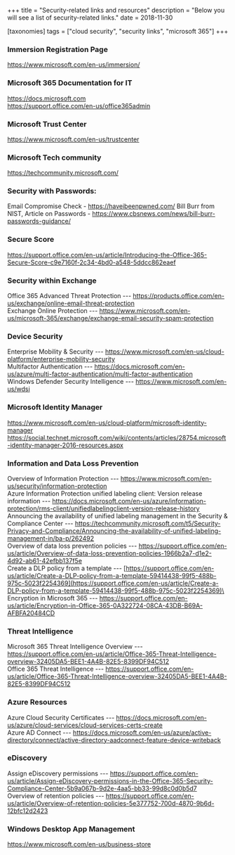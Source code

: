 +++
title = "Security-related links and resources"
description = "Below you will see a list of security-related links."
date = 2018-11-30

[taxonomies]
tags = ["cloud security", "security links", "microsoft 365"]
+++

### Immersion Registration Page

<https://www.microsoft.com/en-us/immersion/>

### Microsoft 365 Documentation for IT

<https://docs.microsoft.com>\
<https://support.office.com/en-us/office365admin>

### Microsoft Trust Center

<https://www.microsoft.com/en-us/trustcenter>

### Microsoft Tech community

<https://techcommunity.microsoft.com/>

### Security with Passwords:

Email Compromise Check - <https://haveibeenpwned.com/>
Bill Burr from NIST, Article on Passwords -
<https://www.cbsnews.com/news/bill-burr-passwords-guidance/>

### Secure Score

<https://support.office.com/en-us/article/Introducing-the-Office-365-Secure-Score-c9e7160f-2c34-4bd0-a548-5ddcc862eaef>

### Security within Exchange

Office 365 Advanced Threat Protection ---
<https://products.office.com/en-us/exchange/online-email-threat-protection>\
Exchange Online Protection ---
<https://www.microsoft.com/en-us/microsoft-365/exchange/exchange-email-security-spam-protection>

### Device Security

Enterprise Mobility & Security ---
<https://www.microsoft.com/en-us/cloud-platform/enterprise-mobility-security>\
Multifactor Authentication ---
<https://docs.microsoft.com/en-us/azure/multi-factor-authentication/multi-factor-authentication>\
Windows Defender Security Intelligence ---
<https://www.microsoft.com/en-us/wdsi>

### Microsoft Identity Manager

<https://www.microsoft.com/en-us/cloud-platform/microsoft-identity-manager>\
<https://social.technet.microsoft.com/wiki/contents/articles/28754.microsoft-identity-manager-2016-resources.aspx>

### Information and Data Loss Prevention

Overview of Information Protection ---
<https://www.microsoft.com/en-us/security/information-protection>\
Azure Information Protection unified labeling client: Version release
information ---
<https://docs.microsoft.com/en-us/azure/information-protection/rms-client/unifiedlabelingclient-version-release-history>\
Announcing the availability of unified labeling management in the
Security & Compliance Center ---
<https://techcommunity.microsoft.com/t5/Security-Privacy-and-Compliance/Announcing-the-availability-of-unified-labeling-management-in/ba-p/262492>\
Overview of data loss prevention policies ---
<https://support.office.com/en-us/article/Overview-of-data-loss-prevention-policies-1966b2a7-d1e2-4d92-ab61-42efbb137f5e>\
Create a DLP policy from a template ---
[https://support.office.com/en-us/article/Create-a-DLP-policy-from-a-template-59414438-99f5-488b-975c-5023f2254369](https://support.office.com/en-us/article/Create-a-DLP-policy-from-a-template-59414438-99f5-488b-975c-5023f2254369)\
Encryption in Microsoft 365 ---
<https://support.office.com/en-us/article/Encryption-in-Office-365-0A322724-08CA-43DB-B69A-AFBFA20484CD>

### Threat Intelligence

Microsoft 365 Threat Intelligence Overview ---
<https://support.office.com/en-us/article/Office-365-Threat-Intelligence-overview-32405DA5-BEE1-4A4B-82E5-8399DF94C512>\
Office 365 Threat Intelligence ---
<https://support.office.com/en-us/article/Office-365-Threat-Intelligence-overview-32405DA5-BEE1-4A4B-82E5-8399DF94C512>

### Azure Resources

Azure Cloud Security Certificates ---
<https://docs.microsoft.com/en-us/azure/cloud-services/cloud-services-certs-create>\
Azure AD Connect ---
<https://docs.microsoft.com/en-us/azure/active-directory/connect/active-directory-aadconnect-feature-device-writeback>

### eDiscovery

Assign eDiscovery permissions ---
<https://support.office.com/en-us/article/Assign-eDiscovery-permissions-in-the-Office-365-Security-Compliance-Center-5b9a067b-9d2e-4aa5-bb33-99d8c0d0b5d7>\
Overview of retention policies ---
<https://support.office.com/en-us/article/Overview-of-retention-policies-5e377752-700d-4870-9b6d-12bfc12d2423>

### Windows Desktop App Management

<https://www.microsoft.com/en-us/business-store>
